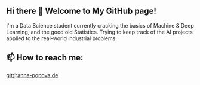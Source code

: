 ## Hi there 👋 Welcome to My GitHub page! 

I'm a Data Science student currently cracking the basics of Machine & Deep Learning, and the good old Statistics. Trying to keep track of the AI projects applied to the real-world industrial problems.

## 📫 How to reach me: 
git@anna-popova.de


